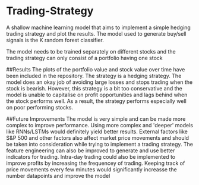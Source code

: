 # Trading-Strategy
A shallow machine learning model that aims to implement a simple hedging trading strategy and plot the results. The model used to generate buy/sell signals is the K random forest classifier.

The model needs to be trained separately on different stocks and the trading strategy can only consist of a portfolio having one stock

##Results
The plots of the portfolio value and stock value over time have been included in the repository.
The strategy is a hedging strategy. The model does an okay job of avoiding large losses and stops trading when the stock is bearish. However, this strategy is a bit too conservative and the model is unable to capitalise on profit opportunities and lags behind when the stock performs well. As a result, the strategy performs especially well on poor performing stocks.

##Future Improvements
The model is very simple and can be made more complex to improve performance. Using more complex and 'deeper' models like RNNs/LSTMs would definitely yield better results. External factors like S&P 500 and other factors also affect market price movements and should be taken into consideration while trying to implement a trading strategy. The feature engineering can also be improved to generate and use better indicators for trading. 
Intra-day trading could also be implemented to improve profits by increasing the frequencey of trading. Keeping track of price movements every few minutes would significantly increasse the number datapoints and improve the model



